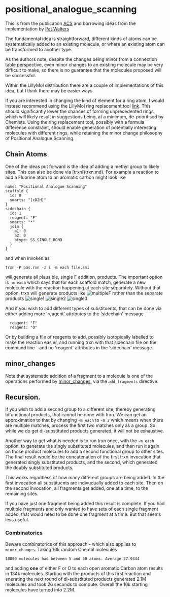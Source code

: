 # positional_analogue_scanning

This is from the publication [ACS](https://pubs.acs.org/doi/10.1021/acs.jmedchem.9b02092)
and borrowing ideas from the implementation by [Pat Walters](https://practicalcheminformatics.blogspot.com/2020/04/positional-analogue-scanning.html#:~:text=This%20is%20a%20simple%2C%20yet%20powerful%2C%20technique%20where,each%20aromatic%20%22cH%22%20is%20sequentially%20replaced%20with%20nitrogen)

The fundamental idea is straightforward, different kinds of atoms can be systematically added to
an existing molecule, or where an existing atom can be transformed to another type.

As the authors note, despite the changes being minor from a connection table perspective,
even minor changes to an existing molecule may be very difficult to make, so there is
no guarantee that the molecules proposed will be successful.

Within the LillyMol distribution there are a couple of implementations of this
idea, but I think there may be easier ways.

If you are interested in changing the kind of element for a ring atom, I would instead
recommend using the LillyMol ring replacement tool [link](ring_replacement.md). This should
significantly lower the chances of forming unprecedented rings, which will likely
result in suggestions being, at a minimum, de-prioritised by Chemists. Using the
ring replacement tool, possibly with a formula difference constraint, should enable
generation of potentially interesting molecules with different rings, while
retaining the minor change philosophy of Positional Analogue Scanning.

## Chain Atoms
One of the ideas put forward is the idea of adding a methyl group to likely sites.
This can also be done via [trxn[(trxn.md). For example a reaction to add a Fluorine
atom to an aromatic carbon might look like
```
name: "Positional Analogue Scanning"
scaffold {
  id: 0
  smarts: "[cD2H]"
}
sidechain {
  id: 1
  reagent: "F"
  smarts: "*"
  join {
    a1: 0
    a2: 0
    btype: SS_SINGLE_BOND
  }
}
```
and when invoked as
```
trxn -P pas.rxn -z i -m each file.smi
```
will generate all plausible, single F addition, products. The important option is
`-m each` which says that for each scaffold match, generate a new molecule with
the reaction happening at each site separately. Without that option, trxn will generate products
like
![multipleF](Images/pas_multiple_fluoro.png)
rather than the separate products
![single1](Images/pas_singleF1.png)
![single2](Images/pas_singleF2.png)
![single3](Images/pas_singleF3.png)

And if you wish to add different types of substituents, that can be done via either
adding more 'reagent' attributes to the 'sidechain' message
```
  reagent: "F"
  reagent: "O"
```
Or by building a file of reagents to add, possibly isotopically labelled to make
the reaction easier, and running trxn with that sidechain file on the command line - 
and no 'reagent' attributes in the 'sidechain' message.

## minor_changes
Note that systematic addition of a fragment to a molecule is one of the operations
performed by [minor_changes](minor_changes.md), via the `add_fragments` directive.

## Recursion.
If you wish to add a second group to a different site, thereby generating bifunctional
products, that cannot be done with trxn. We can get an approximation to that by
changing `-m each` to `-m 2` which means when there are multiple
matches, process the first two matches only as a group. So while we do get
di-substituted products generated, it will not be exhaustive.

Another way to get what is needed is to run trxn once, with
the `-m each` option, to generate the singly substituted molecules, and then run it again on those
product molecules to add a second functional group to other sites. The final result would be 
the concatenation of the first trxn invocation that generated singly substituted
products, and the second, which generated the doubly substituted products.

This works regardless of how many different groups are being added. In the first
invocation all substituents are indivudually added to each site. Then on the
second invocation, all fragments get added, one at a time, to the remaining
sites.

If you have just one fragment being added this result is complete. If you had
multiple fragments and only wanted to have sets of each single fragment added,
that would need to be done one fragment at a time. But that seems less useful.

### Combinatorics
Beware combinatorics of this approach - which also applies to `minor_changes`.
Taking 10k random Chembl molecules
```
10000 molecules had between 5 and 50 atoms. Average 27.9344

```
and adding **one** of either F or O to each
open aromatic Carbon atom results in 134k molecules. Starting with the products
of this first reaction and enerating the next round of
di-substituted products generated 2.1M molecules and took 26 seconds to compute.
Overall the 10k starting molecules have turned into 2.2M.
